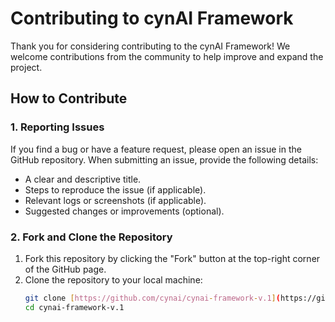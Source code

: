 # Contributing to cynAI Framework

Thank you for considering contributing to the cynAI Framework! We welcome contributions from the community to help improve and expand the project.

## How to Contribute

### 1. Reporting Issues
If you find a bug or have a feature request, please open an issue in the GitHub repository. When submitting an issue, provide the following details:
- A clear and descriptive title.
- Steps to reproduce the issue (if applicable).
- Relevant logs or screenshots (if applicable).
- Suggested changes or improvements (optional).

### 2. Fork and Clone the Repository
1. Fork this repository by clicking the "Fork" button at the top-right corner of the GitHub page.
2. Clone the repository to your local machine:
   ```bash
   git clone [https://github.com/cynai/cynai-framework-v.1](https://github.com/cynai/cynai-framework-v.1.git)
   cd cynai-framework-v.1
